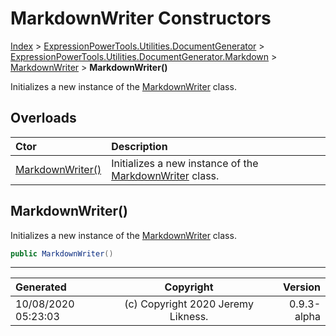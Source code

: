 ﻿# MarkdownWriter Constructors

[Index](../index.md) > [ExpressionPowerTools.Utilities.DocumentGenerator](ExpressionPowerTools.Utilities.DocumentGenerator.a.md) > [ExpressionPowerTools.Utilities.DocumentGenerator.Markdown](ExpressionPowerTools.Utilities.DocumentGenerator.Markdown.n.md) > [MarkdownWriter](ExpressionPowerTools.Utilities.DocumentGenerator.Markdown.MarkdownWriter.cs.md) > **MarkdownWriter()**

Initializes a new instance of the [MarkdownWriter](ExpressionPowerTools.Utilities.DocumentGenerator.Markdown.MarkdownWriter.cs.md) class.

## Overloads

| Ctor | Description |
| :-- | :-- |
| [MarkdownWriter()](#markdownwriter) | Initializes a new instance of the [MarkdownWriter](ExpressionPowerTools.Utilities.DocumentGenerator.Markdown.MarkdownWriter.cs.md) class. |

## MarkdownWriter()

Initializes a new instance of the [MarkdownWriter](ExpressionPowerTools.Utilities.DocumentGenerator.Markdown.MarkdownWriter.cs.md) class.

```csharp
public MarkdownWriter()
```



---

| Generated | Copyright | Version |
| :-- | :-: | --: |
| 10/08/2020 05:23:03 | (c) Copyright 2020 Jeremy Likness. | 0.9.3-alpha |
